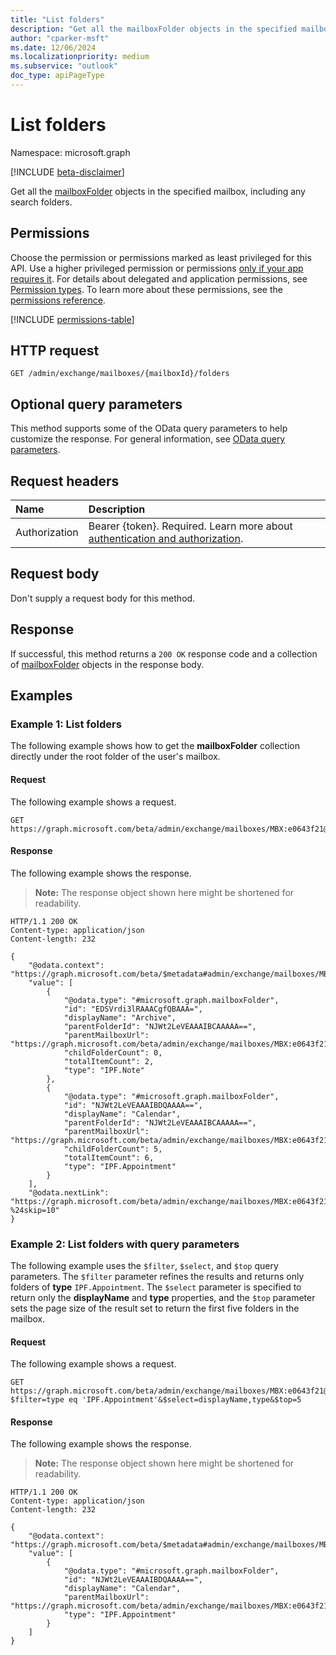 ```yaml
---
title: "List folders"
description: "Get all the mailboxFolder objects in the specified mailbox, including any search folders."
author: "cparker-msft"
ms.date: 12/06/2024
ms.localizationpriority: medium
ms.subservice: "outlook"
doc_type: apiPageType
---
```


# List folders

Namespace: microsoft.graph

[!INCLUDE [beta-disclaimer](../../includes/beta-disclaimer.md)]

Get all the [mailboxFolder](../resources/mailboxfolder.md) objects in the specified mailbox, including any search folders.

## Permissions

Choose the permission or permissions marked as least privileged for this API. Use a higher privileged permission or permissions [only if your app requires it](/graph/permissions-overview#best-practices-for-using-microsoft-graph-permissions). For details about delegated and application permissions, see [Permission types](/graph/permissions-overview#permission-types). To learn more about these permissions, see the [permissions reference](/graph/permissions-reference).

<!-- {
  "blockType": "permissions",
  "name": "mailbox-list-folders-permissions"
}
-->
[!INCLUDE [permissions-table](../includes/permissions/mailbox-list-folders-permissions.md)]

## HTTP request

<!-- {
  "blockType": "ignored"
}
-->
``` http
GET /admin/exchange/mailboxes/{mailboxId}/folders
```

## Optional query parameters

This method supports some of the OData query parameters to help customize the response. For general information, see [OData query parameters](/graph/query-parameters).

## Request headers

|Name|Description|
|:---|:---|
|Authorization|Bearer {token}. Required. Learn more about [authentication and authorization](/graph/auth/auth-concepts).|

## Request body

Don't supply a request body for this method.

## Response

If successful, this method returns a `200 OK` response code and a collection of [mailboxFolder](../resources/mailboxfolder.md) objects in the response body.

## Examples

### Example 1: List folders

The following example shows how to get the **mailboxFolder** collection directly under the root folder of the user's mailbox.

#### Request

The following example shows a request.
<!-- {
  "blockType": "request",
  "name": "list_mailboxfolder",
  "sampleKeys": ["MBX:e0643f21@a7809c93"]
}
-->
``` http
GET https://graph.microsoft.com/beta/admin/exchange/mailboxes/MBX:e0643f21@a7809c93/folders
```

#### Response

The following example shows the response.
>**Note:** The response object shown here might be shortened for readability.
<!-- {
  "blockType": "response",
  "truncated": true,
  "@odata.type": "microsoft.graph.mailboxFolder"
}
-->
``` http
HTTP/1.1 200 OK
Content-type: application/json
Content-length: 232

{
    "@odata.context": "https://graph.microsoft.com/beta/$metadata#admin/exchange/mailboxes/MBX:e0643f21@a7809c93/folders",
    "value": [
        {
            "@odata.type": "#microsoft.graph.mailboxFolder",
            "id": "EDSVrdi3lRAAACgfQBAAA=",
            "displayName": "Archive",
            "parentFolderId": "NJWt2LeVEAAAIBCAAAAA==",
            "parentMailboxUrl": "https://graph.microsoft.com/beta/admin/exchange/mailboxes/MBX:e0643f21@a7809c93",
            "childFolderCount": 0,
            "totalItemCount": 2,
            "type": "IPF.Note"
        },
        {
            "@odata.type": "#microsoft.graph.mailboxFolder",
            "id": "NJWt2LeVEAAAIBDQAAAA==",
            "displayName": "Calendar",
            "parentFolderId": "NJWt2LeVEAAAIBCAAAAA==",
            "parentMailboxUrl": "https://graph.microsoft.com/beta/admin/exchange/mailboxes/MBX:e0643f21@a7809c93",
            "childFolderCount": 5,
            "totalItemCount": 6,
            "type": "IPF.Appointment"
        }
    ],
    "@odata.nextLink": "https://graph.microsoft.com/beta/admin/exchange/mailboxes/MBX:e0643f21@a7809c93/folders?%24skip=10"
}
```

### Example 2: List folders with query parameters

The following example uses the `$filter`, `$select`, and `$top` query parameters. The `$filter` parameter refines the results and returns only folders of **type** `IPF.Appointment`. The `$select` parameter is specified to return only the **displayName** and **type** properties, and the `$top` parameter sets the page size of the result set to return the first five folders in the mailbox.

#### Request

The following example shows a request.
<!-- {
  "blockType": "request",
  "name": "list_mailboxfolder",
  "sampleKeys": ["MBX:e0643f21@a7809c93"]
}
-->
``` http
GET https://graph.microsoft.com/beta/admin/exchange/mailboxes/MBX:e0643f21@a7809c93/folders?$filter=type eq 'IPF.Appointment'&$select=displayName,type&$top=5
```

#### Response

The following example shows the response.
>**Note:** The response object shown here might be shortened for readability.
<!-- {
  "blockType": "response",
  "truncated": true,
  "@odata.type": "microsoft.graph.mailboxFolder"
}
-->
``` http
HTTP/1.1 200 OK
Content-type: application/json
Content-length: 232

{
    "@odata.context": "https://graph.microsoft.com/beta/$metadata#admin/exchange/mailboxes/MBX:e0643f21@a7809c93/folders",
    "value": [
        {
            "@odata.type": "#microsoft.graph.mailboxFolder",
            "id": "NJWt2LeVEAAAIBDQAAAA==",
            "displayName": "Calendar",
            "parentMailboxUrl": "https://graph.microsoft.com/beta/admin/exchange/mailboxes/MBX:e0643f21@a7809c93",
            "type": "IPF.Appointment"
        }
    ]
}
```
